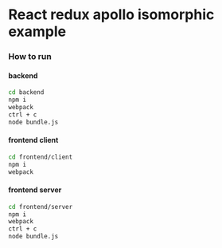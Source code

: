 # React redux apollo isomorphic example

### How to run

#### backend
```bash
cd backend
npm i
webpack
ctrl + c
node bundle.js
```

#### frontend client
```bash
cd frontend/client
npm i
webpack
```

#### frontend server
```bash
cd frontend/server
npm i
webpack
ctrl + c
node bundle.js
```
